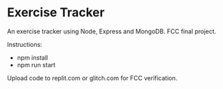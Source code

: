 # Exercise Tracker

An exercise tracker using Node, Express and MongoDB. FCC final project.

Instructions:
  - npm install
  - npm run start

Upload code to replit.com or glitch.com for FCC verification.
